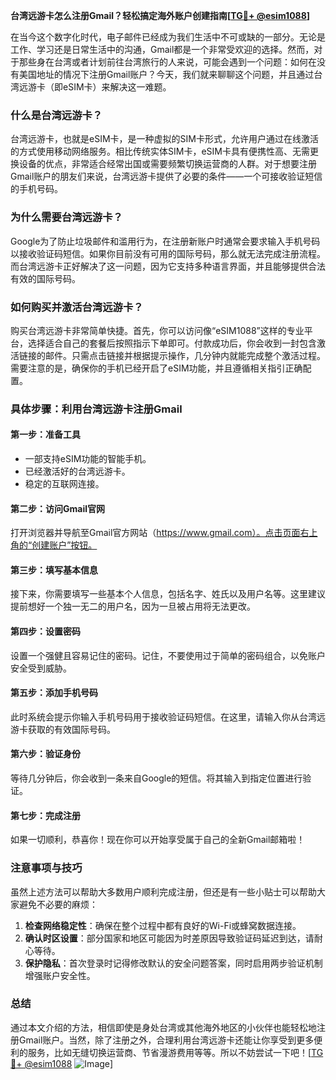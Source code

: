**台湾远游卡怎么注册Gmail？轻松搞定海外账户创建指南[[TG💪+ @esim1088](https://t.me/s/esim1088)]**

在当今这个数字化时代，电子邮件已经成为我们生活中不可或缺的一部分。无论是工作、学习还是日常生活中的沟通，Gmail都是一个非常受欢迎的选择。然而，对于那些身在台湾或者计划前往台湾旅行的人来说，可能会遇到一个问题：如何在没有美国地址的情况下注册Gmail账户？今天，我们就来聊聊这个问题，并且通过台湾远游卡（即eSIM卡）来解决这一难题。

### 什么是台湾远游卡？

台湾远游卡，也就是eSIM卡，是一种虚拟的SIM卡形式，允许用户通过在线激活的方式使用移动网络服务。相比传统实体SIM卡，eSIM卡具有便携性高、无需更换设备的优点，非常适合经常出国或需要频繁切换运营商的人群。对于想要注册Gmail账户的朋友们来说，台湾远游卡提供了必要的条件——一个可接收验证短信的手机号码。

### 为什么需要台湾远游卡？

Google为了防止垃圾邮件和滥用行为，在注册新账户时通常会要求输入手机号码以接收验证码短信。如果你目前没有可用的国际号码，那么就无法完成注册流程。而台湾远游卡正好解决了这一问题，因为它支持多种语言界面，并且能够提供合法有效的国际号码。

### 如何购买并激活台湾远游卡？

购买台湾远游卡非常简单快捷。首先，你可以访问像“eSIM1088”这样的专业平台，选择适合自己的套餐后按照指示下单即可。付款成功后，你会收到一封包含激活链接的邮件。只需点击链接并根据提示操作，几分钟内就能完成整个激活过程。需要注意的是，确保你的手机已经开启了eSIM功能，并且遵循相关指引正确配置。

### 具体步骤：利用台湾远游卡注册Gmail

#### 第一步：准备工具
- 一部支持eSIM功能的智能手机。
- 已经激活好的台湾远游卡。
- 稳定的互联网连接。

#### 第二步：访问Gmail官网
打开浏览器并导航至Gmail官方网站（https://www.gmail.com）。点击页面右上角的“创建账户”按钮。

#### 第三步：填写基本信息
接下来，你需要填写一些基本个人信息，包括名字、姓氏以及用户名等。这里建议提前想好一个独一无二的用户名，因为一旦被占用将无法更改。

#### 第四步：设置密码
设置一个强健且容易记住的密码。记住，不要使用过于简单的密码组合，以免账户安全受到威胁。

#### 第五步：添加手机号码
此时系统会提示你输入手机号码用于接收验证码短信。在这里，请输入你从台湾远游卡获取的有效国际号码。

#### 第六步：验证身份
等待几分钟后，你会收到一条来自Google的短信。将其输入到指定位置进行验证。

#### 第七步：完成注册
如果一切顺利，恭喜你！现在你可以开始享受属于自己的全新Gmail邮箱啦！

### 注意事项与技巧

虽然上述方法可以帮助大多数用户顺利完成注册，但还是有一些小贴士可以帮助大家避免不必要的麻烦：

1. **检查网络稳定性**：确保在整个过程中都有良好的Wi-Fi或蜂窝数据连接。
2. **确认时区设置**：部分国家和地区可能因为时差原因导致验证码延迟到达，请耐心等待。
3. **保护隐私**：首次登录时记得修改默认的安全问题答案，同时启用两步验证机制增强账户安全性。

### 总结

通过本文介绍的方法，相信即使是身处台湾或其他海外地区的小伙伴也能轻松地注册Gmail账户。当然，除了注册之外，合理利用台湾远游卡还能让你享受到更多便利的服务，比如无缝切换运营商、节省漫游费用等等。所以不妨尝试一下吧！[[TG💪+ @esim1088](https://t.me/s/esim1088) ![Image](https://i.postimg.cc/4NQfJmqS/Snipaste-2025-05-13-00-14-12.png)]